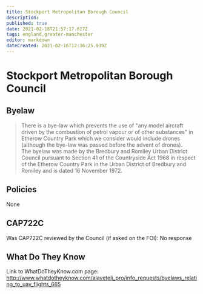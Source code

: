 ```yaml
---
title: Stockport Metropolitan Borough Council
description: 
published: true
date: 2021-02-18T21:57:17.617Z
tags: england,greater-manchester
editor: markdown
dateCreated: 2021-02-16T12:36:25.939Z
---
```


# Stockport Metropolitan Borough Council

## Byelaw
> There is a bye-law which prevents the use of "any model aircraft driven by the combustion of petrol vapour or of other substances" in Etherow Country Park which we consider would include drones (although the bye-law was passed before the advent of drones).    
> The byelaw was made by the Bredbury and Romiley Urban District Council pursuant to Section 41 of the Countryside Act 1968 in respect of the Etherow Country Park in the Urban District of Bredbury and Romiley and is dated 16 November 1972.

## Policies
None

## CAP722C

Was CAP722C reviewed by the Council (if asked on the FOI): No response

## What Do They Know

Link to WhatDoTheyKnow.com page:
http://www.whatdotheyknow.com/alaveteli_pro/info_requests/byelaws_relating_to_uav_flights_665

